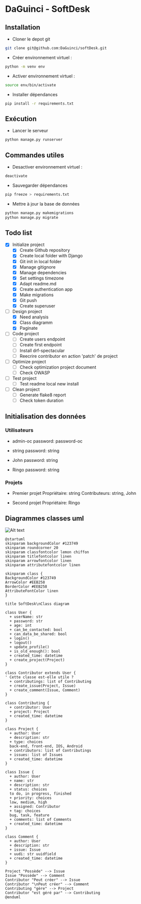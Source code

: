 # DaGuinci - SoftDesk

## Installation

* Cloner le depot git

``` bash
git clone git@github.com:DaGuinci/softDesk.git
```

* Créer environnement virtuel :

``` bash
python -m venv env
```

* Activer environnement virtuel :

``` bash
source env/bin/activate
```

* Installer dépendances

``` bash
pip install -r requirements.txt
```

## Exécution

* Lancer le serveur

``` bash
python manage.py runserver
```

## Commandes utiles

* Desactiver environnement virtuel :

``` bash
deactivate
```

* Sauvegarder dépendances

``` bash
pip freeze > requirements.txt
```

* Mettre à jour la base de données

``` bash
python manage.py makemigrations
python manage.py migrate
```

## Todo list

- [x] Initialize project
  - [x] Create Github repository
  - [x] Create local folder with Django
  - [x] Git init in local folder
  - [x] Manage gitignore
  - [x] Manage dependencies
  - [x] Set settings timezone
  - [x] Adapt readme.md
  - [x] Create authentication app
  - [x] Make migrations
  - [x] Git push
  - [x] Create superuser

- [ ] Design project
  - [x] Need analysis
  - [x] Class diagramm
  - [x] Paginate

- [ ] Code project
  - [ ] Create users endpoint
  - [ ] Create first endpoint
  - [ ] Install drf-spectacular
  - [ ] Reecrire contributor en action 'patch' de project

- [ ] Optimize project
  - [ ] Check optimization project document
  - [ ] Check OWASP

- [ ] Test project
  - [ ] Test readme local new install

- [ ] Clean project
  - [ ] Generate flake8 report
  - [ ] Check token duration

## Initialisation des données

### Utilisateurs

* admin-oc
password: password-oc

* string
password: string

* John
password: string

* Ringo
password: string

### Projets

* Premier projet
Propriétaire: string
Contributeurs: string, John

* Second projet
Propriétaire: Ringo


## Diagrammes classes uml

![Alt text](README.svg)

```plantuml
@startuml
skinparam backgroundColor #123749
skinparam roundcorner 20
skinparam classfontcolor lemon chiffon
skinparam titlefontcolor linen
skinparam arrowfontcolor linen
skinparam attributefontcolor linen

skinparam class {
BackgroundColor #123749
ArrowColor #EEB258
BorderColor #EEB258
AttributeFontColor linen
}

title SoftDesk\nClass diagram

class User {
  + userName: str
  + password: str
  + age: int
  + can_be_contacted: bool
  + can_data_be_shared: bool
  + login()
  + logout()
  + update_profile()
  + is_old_enough(): bool
  + created_time: datetime
  + create_project(Project)
}

class Contributor extends User {
' Cette classe est-elle utile ?
  + contributings: list of Contributing
  + create_issue(Project, Issue)
  + create_comment(Issue, Comment)
}

class Contributing {
  + contributor: User
  + project: Project
  + created_time: datetime
}

class Project {
  + author: User
  + description: str
  + type: choices
  back-end, front-end, IOS, Android
  + contributors: list of Contributings
  + issues: list of Issues
  + created_time: datetime
}

class Issue {
  + author: User
  + name: str
  + description: str
  + status: choices
  to do, in progress, finished
  + priority: choices
  low, medium, high
  + assigned: Contributor
  + tag: choices
  bug, task, feature
  + comments: list of Comments
  + created_time: datetime
}

class Comment {
  + author: User
  + description: str
  + issue: Issue
  + uudi: str uuidfield
  + created_time: datetime
}

Project "Possède" --> Issue
Issue "Possède" --> Comment
Contributor "Peut créer" --> Issue
Contributor "\nPeut créer" --> Comment
Contributing "gère" --> Project
Contributor "est géré par" --> Contributing
@enduml
```

